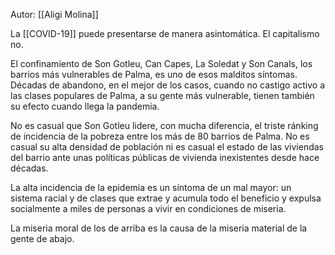 Autor: [[Aligi Molina]]

La [[COVID-19]] puede presentarse de manera asintomática. El capitalismo no.

El confinamiento de Son Gotleu, Can Capes, La Soledat y Son Canals, los barrios más vulnerables de Palma, es uno de esos malditos síntomas. Décadas de abandono, en el mejor de los casos, cuando no castigo activo a las clases populares de Palma, a su gente más vulnerable, tienen también su efecto cuando llega la pandemia.

No es casual que Son Gotleu lidere, con mucha diferencia, el triste ránking de incidencia de la pobreza entre los más de 80 barrios de Palma. No es casual su alta densidad de población ni es casual el estado de las viviendas del barrio ante unas políticas públicas de vivienda inexistentes desde hace décadas.

La alta incidencia de la epidemia es un síntoma de un mal mayor: un sistema racial y de clases que extrae y acumula todo el beneficio y expulsa socialmente a miles de personas a vivir en condiciones de miseria.

La miseria moral de los de arriba es la causa de la miseria material de la gente de abajo.